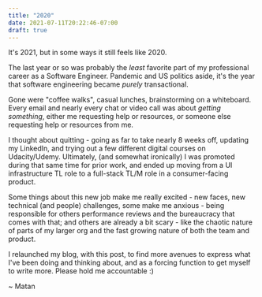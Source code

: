 ```yaml
---
title: "2020"
date: 2021-07-11T20:22:46-07:00
draft: true
---
```


It's 2021, but in some ways it still feels like 2020.

The last year or so was probably the _least_ favorite part of my professional
career as a Software Engineer. Pandemic and US politics aside, it's the year
that software engineering became _purely_ transactional.

<!--more-->

Gone were "coffee walks", casual lunches, brainstorming on a whiteboard. Every
email and nearly every chat or video call was about _getting something_, either
me requesting help or resources, or someone else requesting help or resources
from me.

I thought about quitting - going as far to take nearly 8 weeks off, updating
my LinkedIn, and trying out a few different digital courses on Udacity/Udemy.
Ultimately, (and somewhat ironically) I was promoted during that same time for
prior work, and ended up moving from a UI infrastructure TL role to a full-stack
TL/M role in a consumer-facing product.

Some things about this new job make me really excited - new faces, new technical
(and people) challenges, some make me anxious - being responsible for others
performance reviews and the bureaucracy that comes with that; and others are
already a bit scary - like the chaotic nature of parts of my larger org and
the fast growing nature of both the team and product.

I relaunched my blog, with this post, to find more avenues to express what I've
been doing and thinking about, and as a forcing function to get myself to write
more. Please hold me accountable :)

~ Matan
